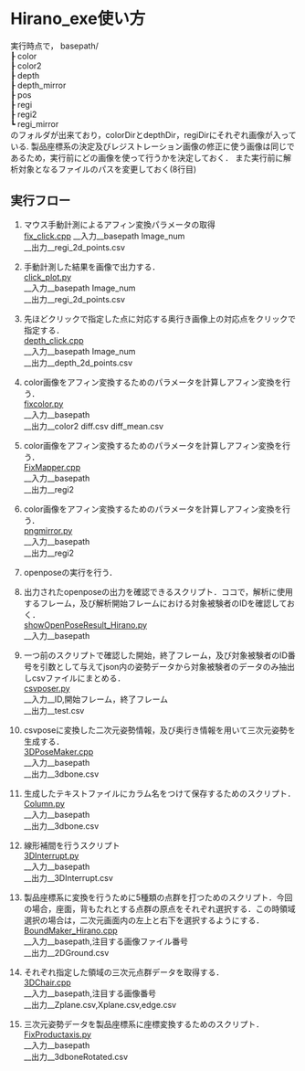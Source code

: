 # Hirano_exe使い方
実行時点で，
basepath/  
┠  color  
┠  color2    
┠  depth  
┠  depth_mirror  
┠  pos  
┠  regi  
┠  regi2      
┗  regi_mirror  
のフォルダが出来ており，colorDirとdepthDir，regiDirにそれぞれ画像が入っている.
製品座標系の決定及びレジストレーション画像の修正に使う画像は同じであるため，実行前にどの画像を使って行うかを決定しておく．
また実行前に解析対象となるファイルのパスを変更しておく(8行目)
## 実行フロー

1. マウス手動計測によるアフィン変換パラメータの取得  
[fix_click.cpp](C++script/fix_click.cpp)
__入力__basepath Image_num  
__出力__regi_2d_points.csv    
2. 手動計測した結果を画像で出力する．  
[click_plot.py](pythonscript/ImageTool/click_plot.py)    
__入力__basepath Image_num  
__出力__regi_2d_points.csv  

3. 先ほどクリックで指定した点に対応する奥行き画像上の対応点をクリックで指定する．  
[depth_click.cpp](C++script/depth_click.cpp)  
__入力__basepath Image_num  
__出力__depth_2d_points.csv  

4. color画像をアフィン変換するためのパラメータを計算しアフィン変換を行う．  
[fixcolor.py](pythonscript/fixcolor.py)  
__入力__basepath  
__出力__color2 diff.csv diff_mean.csv    

5. color画像をアフィン変換するためのパラメータを計算しアフィン変換を行う．  
[FixMapper.cpp](C++script/FixMapper.cpp)  
__入力__basepath  
__出力__regi2  

6. color画像をアフィン変換するためのパラメータを計算しアフィン変換を行う．  
[pngmirror.py](C++script/FixMapper.cpp)  
__入力__basepath  
__出力__regi2　　

7. openposeの実行を行う．  

8. 出力されたopenposeの出力を確認できるスクリプト．ココで，解析に使用するフレーム，及び解析開始フレームにおける対象被験者のIDを確認しておく．  
[showOpenPoseResult_Hirano.py](pythonscript/OpenPose/showOpenPoseResult_Hirano.py)   
__入力__basepath  

9. 一つ前のスクリプトで確認した開始，終了フレーム，及び対象被験者のID番号を引数として与えてjson内の姿勢データから対象被験者のデータのみ抽出しcsvファイルにまとめる．  
[csvposer.py](pythonscript/csvpose/csvposer.py)  
__入力__ID,開始フレーム，終了フレーム  
__出力__test.csv　　

10. csvposeに変換した二次元姿勢情報，及び奥行き情報を用いて三次元姿勢を生成する．  
[3DPoseMaker.cpp](C++script/3DPoseMaker.cpp)  
__入力__basepath  
__出力__3dbone.csv  

11. 生成したテキストファイルにカラム名をつけて保存するためのスクリプト．  
[Column.py](pythonscript/Liner/Column.py)  
__入力__basepath  
__出力__3dbone.csv  

12. 線形補間を行うスクリプト  
[3DInterrupt.py](pythonscript/Liner/3DInterrupt.py)  
__入力__basepath  
__出力__3DInterrupt.csv  

13. 製品座標系に変換を行うために5種類の点群を打つためのスクリプト．今回の場合，座面，背もたれとする点群の原点をそれぞれ選択する．この時領域選択の場合は，二次元画面内の左上と右下を選択するようにする．  
[BoundMaker_Hirano.cpp](C++script/BoundMaker_Hirano.cpp)  
__入力__basepath,注目する画像ファイル番号  
__出力__2DGround.csv  

14. それぞれ指定した領域の三次元点群データを取得する．  
[3DChair.cpp](C++script/3DChair.cpp)  
__入力__basepath,注目する画像番号  
__出力__Zplane.csv,Xplane.csv,edge.csv

15. 三次元姿勢データを製品座標系に座標変換するためのスクリプト．  
[FixProductaxis.py](pythonscript/GroundCal/FixProductaxis.py)  
__入力__basepath  
__出力__3dboneRotated.csv
